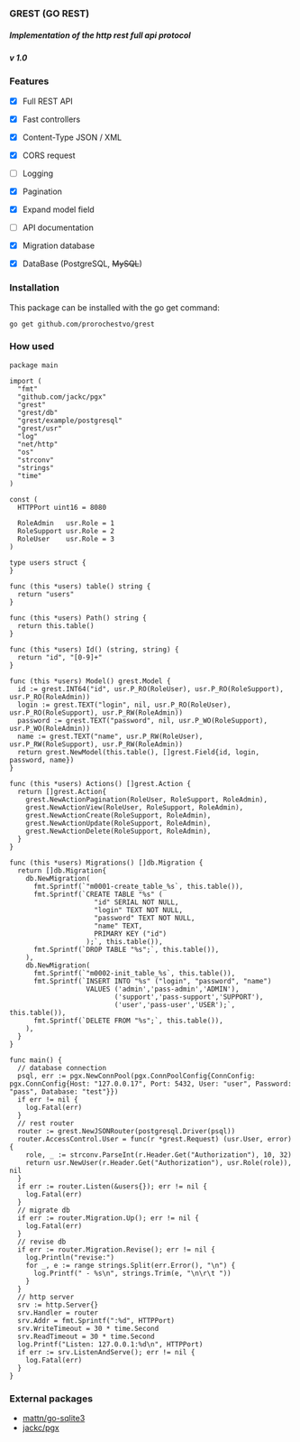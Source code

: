 ### GREST (GO REST) ###
##### Implementation of the http rest full api protocol
##### v 1.0


### Features ###
 - [x] Full REST API
 - [x] Fast controllers
 - [x] Content-Type JSON / XML
 - [x] CORS request  
 - [ ] Logging
 - [x] Pagination
 - [x] Expand model field
 - [ ] API documentation
 - [x] Migration database
 - [x] DataBase (PostgreSQL, ~~MySQL~~)


### Installation ###

This package can be installed with the go get command:

`go get github.com/prorochestvo/grest`

### How used ###
```
package main

import (
  "fmt"
  "github.com/jackc/pgx"
  "grest"
  "grest/db"
  "grest/example/postgresql"
  "grest/usr"
  "log"
  "net/http"
  "os"
  "strconv"
  "strings"
  "time"
)

const (
  HTTPPort uint16 = 8080

  RoleAdmin   usr.Role = 1
  RoleSupport usr.Role = 2
  RoleUser    usr.Role = 3
)

type users struct {
}

func (this *users) table() string {
  return "users"
}

func (this *users) Path() string {
  return this.table()
}

func (this *users) Id() (string, string) {
  return "id", "[0-9]+"
}

func (this *users) Model() grest.Model {
  id := grest.INT64("id", usr.P_RO(RoleUser), usr.P_RO(RoleSupport), usr.P_RO(RoleAdmin))
  login := grest.TEXT("login", nil, usr.P_RO(RoleUser), usr.P_RO(RoleSupport), usr.P_RW(RoleAdmin))
  password := grest.TEXT("password", nil, usr.P_WO(RoleSupport), usr.P_WO(RoleAdmin))
  name := grest.TEXT("name", usr.P_RW(RoleUser), usr.P_RW(RoleSupport), usr.P_RW(RoleAdmin))
  return grest.NewModel(this.table(), []grest.Field{id, login, password, name})
}

func (this *users) Actions() []grest.Action {
  return []grest.Action{
    grest.NewActionPagination(RoleUser, RoleSupport, RoleAdmin),
    grest.NewActionView(RoleUser, RoleSupport, RoleAdmin),
    grest.NewActionCreate(RoleSupport, RoleAdmin),
    grest.NewActionUpdate(RoleSupport, RoleAdmin),
    grest.NewActionDelete(RoleSupport, RoleAdmin),
  }
}

func (this *users) Migrations() []db.Migration {
  return []db.Migration{
    db.NewMigration(
      fmt.Sprintf(`"m0001-create_table_%s`, this.table()),
      fmt.Sprintf(`CREATE TABLE "%s" (
                     "id" SERIAL NOT NULL,
                     "login" TEXT NOT NULL,
                     "password" TEXT NOT NULL,
                     "name" TEXT,
                     PRIMARY KEY ("id")
                   );`, this.table()),
      fmt.Sprintf(`DROP TABLE "%s";`, this.table()),
    ),
    db.NewMigration(
      fmt.Sprintf(`"m0002-init_table_%s`, this.table()),
      fmt.Sprintf(`INSERT INTO "%s" ("login", "password", "name")
                   VALUES ('admin','pass-admin','ADMIN'),
                          ('support','pass-support','SUPPORT'),
                          ('user','pass-user','USER');`, this.table()),
      fmt.Sprintf(`DELETE FROM "%s";`, this.table()),
    ),
  }
}

func main() {
  // database connection
  psql, err := pgx.NewConnPool(pgx.ConnPoolConfig{ConnConfig: pgx.ConnConfig{Host: "127.0.0.17", Port: 5432, User: "user", Password: "pass", Database: "test"}})
  if err != nil {
    log.Fatal(err)
  }
  // rest router
  router := grest.NewJSONRouter(postgresql.Driver(psql))
  router.AccessControl.User = func(r *grest.Request) (usr.User, error) {
    role, _ := strconv.ParseInt(r.Header.Get("Authorization"), 10, 32)
    return usr.NewUser(r.Header.Get("Authorization"), usr.Role(role)), nil
  }
  if err := router.Listen(&users{}); err != nil {
    log.Fatal(err)
  }
  // migrate db
  if err := router.Migration.Up(); err != nil {
    log.Fatal(err)
  }
  // revise db
  if err := router.Migration.Revise(); err != nil {
    log.Println("revise:")
    for _, e := range strings.Split(err.Error(), "\n") {
      log.Printf(" - %s\n", strings.Trim(e, "\n\r\t "))
    }
  }
  // http server
  srv := http.Server{}
  srv.Handler = router
  srv.Addr = fmt.Sprintf(":%d", HTTPPort)
  srv.WriteTimeout = 30 * time.Second
  srv.ReadTimeout = 30 * time.Second
  log.Printf("Listen: 127.0.0.1:%d\n", HTTPPort)
  if err := srv.ListenAndServe(); err != nil {
    log.Fatal(err)
  }
}
```

### External packages ###
  * [mattn/go-sqlite3](https://github.com/mattn/go-sqlite3)
  * [jackc/pgx](https://github.com/jackc/pgx)